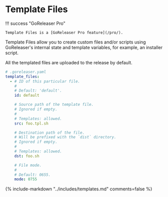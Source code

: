 # Template Files

!!! success "GoReleaser Pro"

    Template Files is a [GoReleaser Pro feature](/pro/).

Template Files allow you to create custom files and/or scripts using
GoReleaser's internal state and template variables, for example, an installer
script.

All the templated files are uploaded to the release by default.

```yaml
# .goreleaser.yaml
template_files:
  - # ID of this particular file.
    #
    # Default: 'default'.
    id: default

    # Source path of the template file.
    # Ignored if empty.
    #
    # Templates: allowed.
    src: foo.tpl.sh

    # Destination path of the file.
    # Will be prefixed with the `dist` directory.
    # Ignored if empty.
    #
    # Templates: allowed.
    dst: foo.sh

    # File mode.
    #
    # Default: 0655.
    mode: 0755
```

{% include-markdown "../includes/templates.md" comments=false %}

